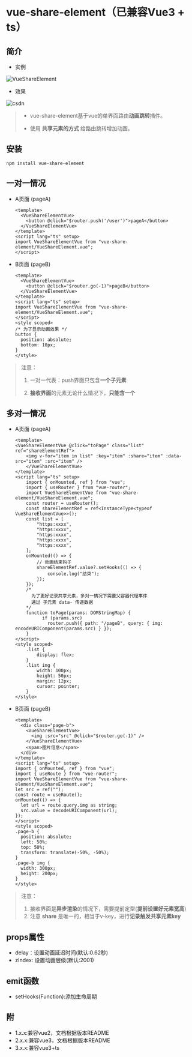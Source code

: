 # vue-share-element（已兼容Vue3 + ts）

## 简介

+ 实例

![VueShareElement](https://img-blog.csdnimg.cn/4cb09f56aec64fe78212b6aab07115aa.png#pic_center)

+ 效果

![csdn](https://img-blog.csdnimg.cn/4f3944b991ea457aa95e487a7d90230a.gif#pic_center)

> + vue-share-element基于vue的单界面路由**动画跳转**插件。
>
> + 使用 **共享元素的方式** 给路由跳转增加动画。

## 安装

```shell
npm install vue-share-element
```

## 一对一情况

+ A页面 (pageA)

  ```vue
  <template>
    <VueShareElementVue>
      <button @click="$router.push('/user')">pageA</button>
    </VueShareElementVue>
  </template>
  <script lang="ts" setup>
  import VueShareElementVue from "vue-share-element/VueShareElement.vue";
  </script>
  ```

+ B页面 (pageB)

  ```vue
  <template>
    <VueShareElementVue>
      <button @click="$router.go(-1)">pageB</button>
    </VueShareElementVue>
  </template>
  <script lang="ts" setup>
  import VueShareElementVue from "vue-share-element/VueShareElement.vue";
  </script>
  <style scoped>
  /* 为了显示动画效果 */
  button {
    position: absolute;
    bottom: 10px;
  }
  </style>
  ```

> 注意：
>
> 1. 一对一代表：push界面只包含**一个子元素**
>
> 2. **接收界面**的元素无论什么情况下，**只能含一个**

## 多对一情况

+ A页面 (pageA)

  ```vue
  <template>
  <VueShareElementVue @click="toPage" class="list" ref="shareElementRef">
      <img v-for="item in list" :key="item" :share="item" :data-src="item" :src="item" />
      </VueShareElementVue>
  </template>
  <script lang="ts" setup>
      import { onMounted, ref } from "vue";
      import { useRouter } from "vue-router";
      import VueShareElementVue from "vue-share-element/VueShareElement.vue";
      const router = useRouter();
      const shareElementRef = ref<InstanceType<typeof VueShareElementVue>>();
      const list = [
          "https:xxxx",
          "https:xxxx",
          "https:xxxx",
          "https:xxxx",
          "https:xxxx",
      ];
      onMounted(() => {
          // 动画结束钩子
          shareElementRef.value?.setHooks(() => {
              console.log("结束");
          });
      });
      /*
      	为了更好记录共享元素，多对一情况下需要父容器代理事件
      	通过 子元素 data- 传递数据
      */
      function toPage(params: DOMStringMap) {
            if (params.src) 
              router.push({ path: "/pageB", query: { img: encodeURIComponent(params.src) } });
      }
  </script>
  <style scoped>
      .list {
          display: flex;
      }
      .list img {
          width: 100px;
          height: 50px;
          margin: 12px;
          cursor: pointer;
      }
  </style>
  
  ```

+ B页面 (pageB)

  ```vue
  <template>
    <div class="page-b">
      <VueShareElementVue>
        <img :src="src" @click="$router.go(-1)" />
      </VueShareElementVue>
      <span>图片信息</span>
    </div>
  </template>
  <script lang="ts" setup>
  import { onMounted, ref } from "vue";
  import { useRoute } from "vue-router";
  import VueShareElementVue from "vue-share-element/VueShareElement.vue";
  let src = ref("");
  const route = useRoute();
  onMounted(() => {
    let url = route.query.img as string;
    src.value = decodeURIComponent(url);
  });
  </script>
  <style scoped>
  .page-b {
    position: absolute;
    left: 50%;
    top: 50%;
    transform: translate(-50%, -50%);
  }
  .page-b img {
    width: 300px;
    height: 200px;
  }
  </style>
  
  ```

> 注意：
>
> 1. 接收界面是**异步渲染**的情况下，需要提前定型(**提前设置好元素宽高**)
> 2. 注意 **share** 是唯一的，相当于v-key，进行**记录触发共享元素key**

## props属性

+ delay：设置动画延迟时间(默认:0.62秒)
+ zIndex: 设置动画层级(默认:2001)

## emit函数

+ setHooks(Function):添加生命周期

## 附

+ 1.x.x:兼容vue2，文档根据版本README
+ 2.x.x:兼容vue3，文档根据版本README
+ 3.x.x:兼容vue3+ts

